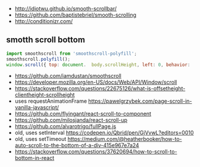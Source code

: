 - http://idiotwu.github.io/smooth-scrollbar/
- https://github.com/baptistebriel/smooth-scrolling
- http://conditionizr.com/

## smotth scroll bottom

```javascript
import smoothscroll from 'smoothscroll-polyfill';
smoothscroll.polyfill();
window.scroll({ top: document.  body.scrollHeight, left: 0, behavior: 'smooth' });
```

- https://github.com/iamdustan/smoothscroll
- https://developer.mozilla.org/en-US/docs/Web/API/Window/scroll
- https://stackoverflow.com/questions/22675126/what-is-offsetheight-clientheight-scrollheight
- uses requestAnimationFrame https://pawelgrzybek.com/page-scroll-in-vanilla-javascript/
- https://github.com/flyingant/react-scroll-to-component
- https://github.com/milosjanda/react-scroll-up
- https://github.com/alvarotrigo/fullPage.js
- old, uses setInterval https://codepen.io/Qbrid/pen/GjVvwL?editors=0010
- old, uses setTimeout https://medium.com/@heatherbooker/how-to-auto-scroll-to-the-bottom-of-a-div-415e967e7a24
- https://stackoverflow.com/questions/37620694/how-to-scroll-to-bottom-in-react
